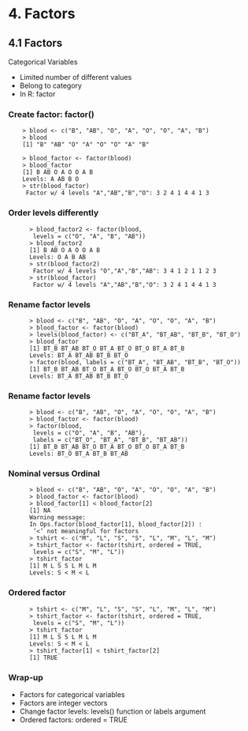 # 4. Factors

## 4.1 Factors

Categorical Variables
* Limited number of different values
* Belong to category
* In R: factor

### Create factor: factor()

        > blood <- c("B", "AB", "O", "A", "O", "O", "A", "B")
        > blood
        [1] "B" "AB" "O" "A" "O" "O" "A" "B"

        > blood_factor <- factor(blood)
        > blood_factor
        [1] B AB O A O O A B
        Levels: A AB B O
        > str(blood_factor)
         Factor w/ 4 levels "A","AB","B","O": 3 2 4 1 4 4 1 3



### Order levels differently

          > blood_factor2 <- factor(blood,
           levels = c("O", "A", "B", "AB"))
          > blood_factor2
          [1] B AB O A O O A B
          Levels: O A B AB
          > str(blood_factor2)
           Factor w/ 4 levels "O","A","B","AB": 3 4 1 2 1 1 2 3
          > str(blood_factor)
           Factor w/ 4 levels "A","AB","B","O": 3 2 4 1 4 4 1 3
 
 
### Rename factor levels

          > blood <- c("B", "AB", "O", "A", "O", "O", "A", "B")
          > blood_factor <- factor(blood)
          > levels(blood_factor) <- c("BT_A", "BT_AB", "BT_B", "BT_O")
          > blood_factor
          [1] BT_B BT_AB BT_O BT_A BT_O BT_O BT_A BT_B
          Levels: BT_A BT_AB BT_B BT_O
          > factor(blood, labels = c("BT_A", "BT_AB", "BT_B", "BT_O"))
          [1] BT_B BT_AB BT_O BT_A BT_O BT_O BT_A BT_B
          Levels: BT_A BT_AB BT_B BT_O



### Rename factor levels

          > blood <- c("B", "AB", "O", "A", "O", "O", "A", "B")
          > blood_factor <- factor(blood)
          > factor(blood,
           levels = c("O", "A", "B", "AB"),
           labels = c("BT_O", "BT_A", "BT_B", "BT_AB"))
          [1] BT_B BT_AB BT_O BT_A BT_O BT_O BT_A BT_B
          Levels: BT_O BT_A BT_B BT_AB



### Nominal versus Ordinal

          > blood <- c("B", "AB", "O", "A", "O", "O", "A", "B")
          > blood_factor <- factor(blood)
          > blood_factor[1] < blood_factor[2]
          [1] NA
          Warning message:
          In Ops.factor(blood_factor[1], blood_factor[2]) :
           ‘<’ not meaningful for factors
          > tshirt <- c("M", "L", "S", "S", "L", "M", "L", "M")
          > tshirt_factor <- factor(tshirt, ordered = TRUE,
           levels = c("S", "M", "L"))
          > tshirt_factor
          [1] M L S S L M L M
          Levels: S < M < L


### Ordered factor

          > tshirt <- c("M", "L", "S", "S", "L", "M", "L", "M")
          > tshirt_factor <- factor(tshirt, ordered = TRUE,
           levels = c("S", "M", "L"))
          > tshirt_factor
          [1] M L S S L M L M
          Levels: S < M < L
          > tshirt_factor[1] < tshirt_factor[2]
          [1] TRUE


### Wrap-up
* Factors for categorical variables
* Factors are integer vectors
* Change factor levels: levels() function or labels argument
* Ordered factors: ordered = TRUE
